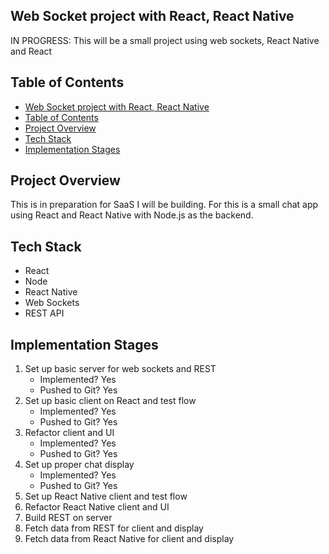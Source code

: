 ## Web Socket project with React, React Native

IN PROGRESS: This will be a small project using web sockets, React Native and React

## Table of Contents
- [Web Socket project with React, React Native](#web-socket-project-with-react-react-native)
- [Table of Contents](#table-of-contents)
- [Project Overview](#project-overview)
- [Tech Stack](#tech-stack)
- [Implementation Stages](#implementation-stages)

## Project Overview
This is in preparation for SaaS I will be building. For this is a small chat app using React and React Native with Node.js as the backend.

## Tech Stack
- React
- Node
- React Native
- Web Sockets
- REST API 

## Implementation Stages
1. Set up basic server for web sockets and REST
   * Implemented? Yes
   * Pushed to Git? Yes
2. Set up basic client on React and test flow
   * Implemented? Yes
   * Pushed to Git? Yes 
3. Refactor client and UI
   * Implemented? Yes
   * Pushed to Git? Yes 
4. Set up proper chat display
   * Implemented? Yes
   * Pushed to Git? Yes 
5. Set up React Native client and test flow
6. Refactor React Native client and UI
7. Build REST on server
8. Fetch data from REST for client and display
9. Fetch data from React Native for client and display